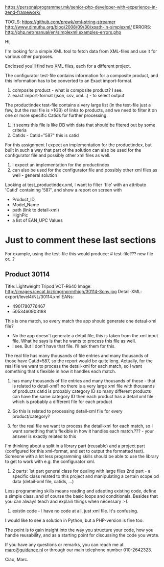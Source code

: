https://personalprogrammer.mk/senior-php-developer-with-experience-in-zend-framework/

TOOLS:
https://github.com/prewk/xml-string-streamer
http://www.dimuthu.org/blog/2008/09/30/xpath-in-simplexml/
ERRORS:
http://php.net/manual/en/simplexml.examples-errors.php

Hi,

I'm looking for a simple XML tool to fetch data from XML-files and use it for
various other purposes.

Enclosed you'll find two XML files, each for a different project. 

The configurator test-file contains information for a composite product, and this
information has to be converted to an Exact import-format. 
1. composite product - what is composite product? I see.
2. exact import-format (json, csv, xml...) - to select output

The productindex test-file contains a very large list (in the test-file just a few, but the
real file is >1GB) of links to products, and we need to filter it on one or
more specific Catids for further processing.
1. It seems this file is like DB with data that should be fltered out by some criteria
2. Catids - Catid="587" this is catid

 

For this assignment I expect an implementation for the productindex, but built
in such a way that part of the solution can also be used for the configurator
file and possibly other xml files as well.
1. I expect an implementation for the productindex
2. can also be used for the configurator file and possibly other xml files as well - general solution


Looking at test_productindex.xml, I want to filter 'file' with an attribute
'Catid' containing '587', and show a report on screen with
- Product_ID,
- Model_Name
- path (link to detail-xml)
- HighPic
- a list of EAN_UPC Values



# Just to comment these last sections

For example, using the test-file this would produce: # test-file??? new file or...?

Product 30114
-------------
Title:      Lightweight Tripod VCT-R640
Image:      http://images.icecat.biz/img/norm/high/30114-Sony.jpg
Detail-XML: export/level4/NL/30114.xml
EANs:
- 4901780776467
- 5053460903188

This is one match, so every match the app should generate one detaul-xml file?
- No the app doesn't generate a detail file, this is taken from the xml input file. What he says is that he wants to process this file as well.
- I see. But I don't have that file. I'll ask them for this.

The real file has many thousands of file entries and many thousands of those
have Catid=587, so the report would be quite long. Actually, for the real file
we want to process the detail-xml for each match, so I want something that's
flexible in how it handles each match.
1. has many thousands of file entries and many thousands of those - that is related to detail-xml?
no
there is a very large xml file
with thousands of products
catId is probably category ID
so many different products can have the same category ID
then each product has a detail xml file
which is probably a different file for each product
2. So this is related to processing detail-xml file for every product/category?

1. for the real file we want to process the detail-xml for each match, so I want something that's
flexible in how it handles each match.??? - your answer is exactly related to this

I'm thinking about a split in a library part (reusable) and a project part
(configured for this xml-format, and set to output the formatted text).
Someone with a lot less programming skills should be able to use the library
to get to work with e.g. the configurator xml.
1. 2 parts: 
    1st part general class for dealing with large files
    2nd part - a specific class related to this project and manipulating a certain scope od data (detail-xml file, catids, ...)

Less programming skills means reading and adapting existing code, define a
simple class, and of course the basic loops and conditionals. Besides that
you can always teach and explain things when necessary :-).
1. existin code - I have no code at all, just xml file. It's confusing.

I would like to see a solution in Python, but a PHP-version is fine too.

The point is to gain insight into the way you structure your code, how you
handle reusability, and as a starting point for discussing the code you wrote.

If you have any questions or remarks, you can reach me at marc@guidance.nl or
through our main telephone number 010-2642323.

Ciao, Marc.


